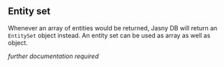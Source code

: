 Entity set
---

Whenever an array of entities would be returned, Jasny DB will return an `EntitySet` object instead. An entity set
can be used as array as well as object.

_further documentation required_
